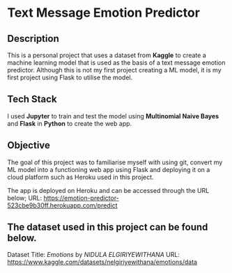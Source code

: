 # Text Message Emotion Predictor

## Description
This is a personal project that uses a dataset from **Kaggle** to create a machine learning model that is used as the basis of a text message emotion predictor. Although this is not my first project creating a ML model, it is my first project using Flask to utilise the model.

## Tech Stack
I used **Jupyter** to train and test the model using **Multinomial Naive Bayes** and **Flask** in **Python** to create the web app.

## Objective
The goal of this project was to familiarise myself with using git, convert my ML model into a functioning web app using Flask and deploying it on a cloud platform such as Heroku used in this project.

The app is deployed on Heroku and can be accessed through the URL below;
URL: https://emotion-predictor-523cbe9b30ff.herokuapp.com/predict

## The dataset used in this project can be found below.
Dataset Title: _Emotions_ by _NIDULA ELGIRIYEWITHANA_
URL: https://www.kaggle.com/datasets/nelgiriyewithana/emotions/data
